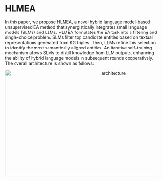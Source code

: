 # HLMEA

In this paper, we propose HLMEA, a novel hybrid language model-based unsupervised EA method that synergistically integrates small language models (SLMs) and LLMs. HLMEA formulates the EA task into a filtering and single-choice problem. SLMs filter top candidate entities based on textual representations generated from KG triples. Then, LLMs refine this selection to identify the most semantically aligned entities. An iterative self-training mechanism allows SLMs to distill knowledge from LLM outputs, enhancing the ability of hybrid language models in subsequent rounds cooperatively. The overall architecture is shown as follows:
<div align=center>
  <img src="https://github.com/user-attachments/assets/1f7e51ff-9103-4eb3-ba69-7e75bf313553" alt="architecture" width="700" height="350">
</div>
